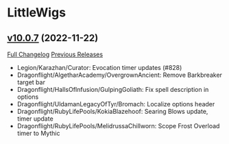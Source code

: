 # LittleWigs

## [v10.0.7](https://github.com/BigWigsMods/LittleWigs/tree/v10.0.7) (2022-11-22)
[Full Changelog](https://github.com/BigWigsMods/LittleWigs/compare/v10.0.6...v10.0.7) [Previous Releases](https://github.com/BigWigsMods/LittleWigs/releases)

- Legion/Karazhan/Curator: Evocation timer updates (#828)  
- Dragonflight/AlgetharAcademy/OvergrownAncient: Remove Barkbreaker target bar  
- Dragonflight/HallsOfInfusion/GulpingGoliath: Fix spell description in options  
- Dragonflight/UldamanLegacyOfTyr/Bromach: Localize options header  
- Dragonflight/RubyLifePools/KokiaBlazehoof: Searing Blows update, timer update  
- Dragonflight/RubyLifePools/MelidrussaChillworn: Scope Frost Overload timer to Mythic  
